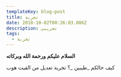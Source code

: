 ```yaml
---
templateKey: blog-post
title: تجربة
date: 2018-10-02T00:26:03.086Z
description: تجريبي
tags:
  - تجربة
---
```

**السلام عليكم ورحمة الله وبركاته**

 كيف حالكم _طيبين _؟
تجربة تعديل من القيت هوب
